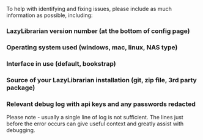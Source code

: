 To help with identifying and fixing issues, please include as much information as possible, including:
### LazyLibrarian version number (at the bottom of config page)
### Operating system used (windows, mac, linux, NAS type)
### Interface in use (default, bookstrap)
### Source of your LazyLibrarian installation (git, zip file, 3rd party package)
### Relevant debug log with api keys and any passwords redacted

Please note - usually a single line of log is not sufficient. The lines just before the error occurs can give useful context and greatly assist with debugging.
